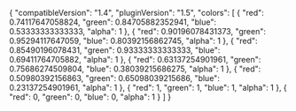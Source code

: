 {
  "compatibleVersion": "1.4",
  "pluginVersion": "1.5",
  "colors": [
    {
      "red": 0.74117647058824,
      "green": 0.84705882352941,
      "blue": 0.53333333333333,
      "alpha": 1
    },
    {
      "red": 0.90196078431373,
      "green": 0.95294117647059,
      "blue": 0.80392156862745,
      "alpha": 1
    },
    {
      "red": 0.85490196078431,
      "green": 0.93333333333333,
      "blue": 0.69411764705882,
      "alpha": 1
    },
    {
      "red": 0.63137254901961,
      "green": 0.75686274509804,
      "blue": 0.38039215686275,
      "alpha": 1
    },
    {
      "red": 0.50980392156863,
      "green": 0.65098039215686,
      "blue": 0.23137254901961,
      "alpha": 1
    },
    {
      "red": 1,
      "green": 1,
      "blue": 1,
      "alpha": 1
    },
    {
      "red": 0,
      "green": 0,
      "blue": 0,
      "alpha": 1
    }
  ]
}